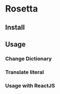 # Rosetta

## Install

## Usage

### Change Dictionary

### Translate literal

### Usage with ReactJS
